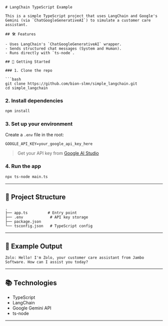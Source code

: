 
````
# LangChain TypeScript Example

This is a simple TypeScript project that uses LangChain and Google's Gemini (via `ChatGoogleGenerativeAI`) to simulate a customer care assistant.

## 🛠️ Features

- Uses LangChain's `ChatGoogleGenerativeAI` wrapper.
- Sends structured chat messages (System and Human).
- Runs directly with `ts-node`.

## 🚀 Getting Started

### 1. Clone the repo

```bash
git clone https://github.com/bion-slmn/simple_langchain.git
cd simple_langchain
````

### 2. Install dependencies

```bash
npm install
```

### 3. Set up your environment

Create a `.env` file in the root:

```
GOOGLE_API_KEY=your_google_api_key_here
```

> Get your API key from [Google AI Studio](https://makersuite.google.com/app/apikey)

### 4. Run the app

```bash
npx ts-node main.ts
```

---

## 📁 Project Structure

```
.
├── app.ts         # Entry point
├── .env            # API key storage
├── package.json
└── tsconfig.json   # TypeScript config
```

---

## 📄 Example Output

```
Zolo: Hello! I'm Zolo, your customer care assistant from Jambo Software. How can I assist you today?
```

---

## 📚 Technologies

* TypeScript
* LangChain
* Google Gemini API
* ts-node

---

